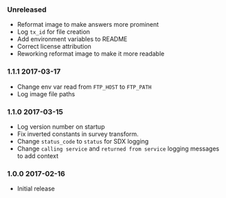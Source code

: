 ### Unreleased
  - Reformat image to make answers more prominent
  - Log `tx_id` for file creation
  - Add environment variables to README
  - Correct license attribution
  - Reworking reformat image to make it more readable

### 1.1.1 2017-03-17
  - Change env var read from `FTP_HOST` to `FTP_PATH`
  - Log image file paths

### 1.1.0 2017-03-15
  - Log version number on startup
  - Fix inverted constants in survey transform.
  - Change `status_code` to `status` for SDX logging
  - Change `calling service` and `returned from service` logging messages to add context

### 1.0.0 2017-02-16
  - Initial release
